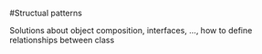 #Structual patterns

Solutions about object composition, interfaces, ..., how to define relationships between class 
